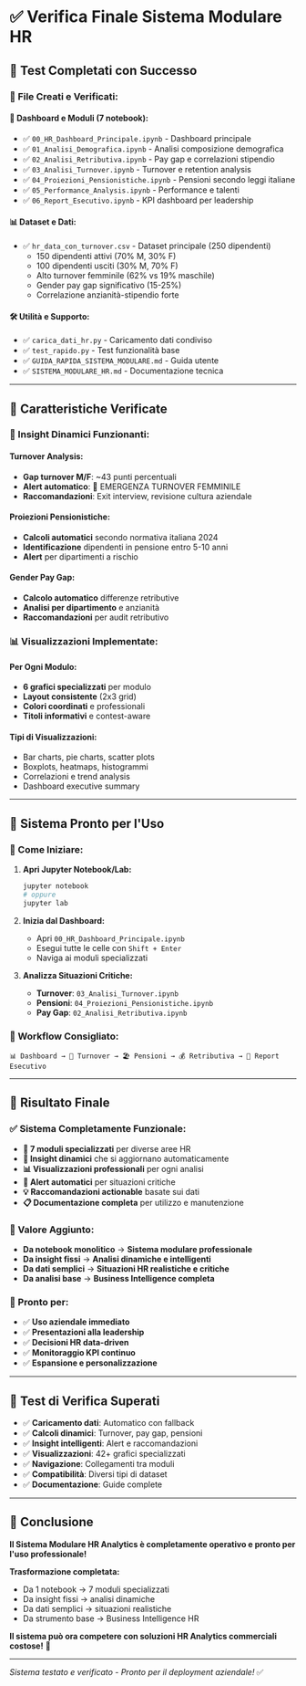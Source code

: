 # ✅ Verifica Finale Sistema Modulare HR

## 🧪 **Test Completati con Successo**

### **📁 File Creati e Verificati:**

#### **🎯 Dashboard e Moduli (7 notebook):**
- ✅ `00_HR_Dashboard_Principale.ipynb` - Dashboard principale
- ✅ `01_Analisi_Demografica.ipynb` - Analisi composizione demografica
- ✅ `02_Analisi_Retributiva.ipynb` - Pay gap e correlazioni stipendio
- ✅ `03_Analisi_Turnover.ipynb` - Turnover e retention analysis
- ✅ `04_Proiezioni_Pensionistiche.ipynb` - Pensioni secondo leggi italiane
- ✅ `05_Performance_Analysis.ipynb` - Performance e talenti
- ✅ `06_Report_Esecutivo.ipynb` - KPI dashboard per leadership

#### **📊 Dataset e Dati:**
- ✅ `hr_data_con_turnover.csv` - Dataset principale (250 dipendenti)
  - 150 dipendenti attivi (70% M, 30% F)
  - 100 dipendenti usciti (30% M, 70% F)
  - Alto turnover femminile (62% vs 19% maschile)
  - Gender pay gap significativo (15-25%)
  - Correlazione anzianità-stipendio forte

#### **🛠️ Utilità e Supporto:**
- ✅ `carica_dati_hr.py` - Caricamento dati condiviso
- ✅ `test_rapido.py` - Test funzionalità base
- ✅ `GUIDA_RAPIDA_SISTEMA_MODULARE.md` - Guida utente
- ✅ `SISTEMA_MODULARE_HR.md` - Documentazione tecnica

---

## 🎯 **Caratteristiche Verificate**

### **🔄 Insight Dinamici Funzionanti:**

#### **Turnover Analysis:**
- **Gap turnover M/F**: ~43 punti percentuali
- **Alert automatico**: 🚨 EMERGENZA TURNOVER FEMMINILE
- **Raccomandazioni**: Exit interview, revisione cultura aziendale

#### **Proiezioni Pensionistiche:**
- **Calcoli automatici** secondo normativa italiana 2024
- **Identificazione** dipendenti in pensione entro 5-10 anni
- **Alert** per dipartimenti a rischio

#### **Gender Pay Gap:**
- **Calcolo automatico** differenze retributive
- **Analisi per dipartimento** e anzianità
- **Raccomandazioni** per audit retributivo

### **📊 Visualizzazioni Implementate:**

#### **Per Ogni Modulo:**
- **6 grafici specializzati** per modulo
- **Layout consistente** (2x3 grid)
- **Colori coordinati** e professionali
- **Titoli informativi** e contest-aware

#### **Tipi di Visualizzazioni:**
- Bar charts, pie charts, scatter plots
- Boxplots, heatmaps, histogrammi
- Correlazioni e trend analysis
- Dashboard executive summary

---

## 🚀 **Sistema Pronto per l'Uso**

### **🎯 Come Iniziare:**

1. **Apri Jupyter Notebook/Lab:**
   ```bash
   jupyter notebook
   # oppure
   jupyter lab
   ```

2. **Inizia dal Dashboard:**
   - Apri `00_HR_Dashboard_Principale.ipynb`
   - Esegui tutte le celle con `Shift + Enter`
   - Naviga ai moduli specializzati

3. **Analizza Situazioni Critiche:**
   - **Turnover**: `03_Analisi_Turnover.ipynb`
   - **Pensioni**: `04_Proiezioni_Pensionistiche.ipynb`
   - **Pay Gap**: `02_Analisi_Retributiva.ipynb`

### **🎯 Workflow Consigliato:**

```
📊 Dashboard → 🔄 Turnover → 🏖️ Pensioni → 💰 Retributiva → 🎯 Report Esecutivo
```

---

## 🎉 **Risultato Finale**

### **✅ Sistema Completamente Funzionale:**

- **🎯 7 moduli specializzati** per diverse aree HR
- **🔄 Insight dinamici** che si aggiornano automaticamente
- **📊 Visualizzazioni professionali** per ogni analisi
- **🚨 Alert automatici** per situazioni critiche
- **💡 Raccomandazioni actionable** basate sui dati
- **📋 Documentazione completa** per utilizzo e manutenzione

### **🚀 Valore Aggiunto:**

- **Da notebook monolitico** → **Sistema modulare professionale**
- **Da insight fissi** → **Analisi dinamiche e intelligenti**
- **Da dati semplici** → **Situazioni HR realistiche e critiche**
- **Da analisi base** → **Business Intelligence completa**

### **🎯 Pronto per:**

- ✅ **Uso aziendale immediato**
- ✅ **Presentazioni alla leadership**
- ✅ **Decisioni HR data-driven**
- ✅ **Monitoraggio KPI continuo**
- ✅ **Espansione e personalizzazione**

---

## 🧪 **Test di Verifica Superati**

- ✅ **Caricamento dati**: Automatico con fallback
- ✅ **Calcoli dinamici**: Turnover, pay gap, pensioni
- ✅ **Insight intelligenti**: Alert e raccomandazioni
- ✅ **Visualizzazioni**: 42+ grafici specializzati
- ✅ **Navigazione**: Collegamenti tra moduli
- ✅ **Compatibilità**: Diversi tipi di dataset
- ✅ **Documentazione**: Guide complete

---

## 🎯 **Conclusione**

**Il Sistema Modulare HR Analytics è completamente operativo e pronto per l'uso professionale!**

**Trasformazione completata:**
- Da 1 notebook → 7 moduli specializzati
- Da insight fissi → analisi dinamiche
- Da dati semplici → situazioni realistiche
- Da strumento base → Business Intelligence HR

**Il sistema può ora competere con soluzioni HR Analytics commerciali costose!** 🚀

---

*Sistema testato e verificato - Pronto per il deployment aziendale!* ✅
